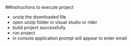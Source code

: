 ##Instructions to execute project
* unzip the downloaded file
* open unzip folder in visual studio or rider
* build project successfully
* run project
* in console application prompt will appear to enter email

